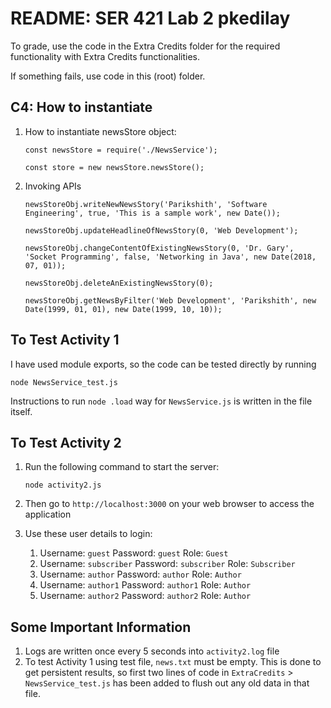 # README: SER 421 Lab 2 pkedilay

To grade, use the code in the Extra Credits folder for the required functionality with Extra Credits functionalities.

If something fails, use code in this (root) folder.

## C4: How to instantiate

1. How to instantiate newsStore object:

    `const newsStore = require('./NewsService');`

    `const store = new newsStore.newsStore();`
2. Invoking APIs

    `newsStoreObj.writeNewNewsStory('Parikshith', 'Software Engineering', true, 'This is a sample work', new Date());`

    `newsStoreObj.updateHeadlineOfNewsStory(0, 'Web Development');`

    `newsStoreObj.changeContentOfExistingNewsStory(0, 'Dr. Gary', 'Socket Programming', false, 'Networking in Java', new Date(2018, 07, 01));`

    `newsStoreObj.deleteAnExistingNewsStory(0);`

    `newsStoreObj.getNewsByFilter('Web Development', 'Parikshith', new Date(1999, 01, 01), new Date(1999, 10, 10));`

## To Test Activity 1

I have used module exports, so the code can be tested directly by running

`node NewsService_test.js`

Instructions to run `node .load` way for `NewsService.js` is written in the file itself.

## To Test Activity 2

1. Run the following command to start the server:

    `node activity2.js`
2. Then go to `http://localhost:3000` on your web browser to access the application

3. Use these user details to login:
    1. Username: `guest` Password: `guest` Role: `Guest`
    2. Username: `subscriber` Password: `subscriber` Role: `Subscriber`
    3. Username: `author` Password: `author` Role: `Author`
    4. Username: `author1` Password: `author1` Role: `Author`
    5. Username: `author2` Password: `author2` Role: `Author`

## Some Important Information

1. Logs are written once every 5 seconds into `activity2.log` file
2. To test Activity 1 using test file, `news.txt` must be empty. This is done to get persistent results, so first two lines of code in
`ExtraCredits` > `NewsService_test.js` has been added to flush out any old data in that file.
